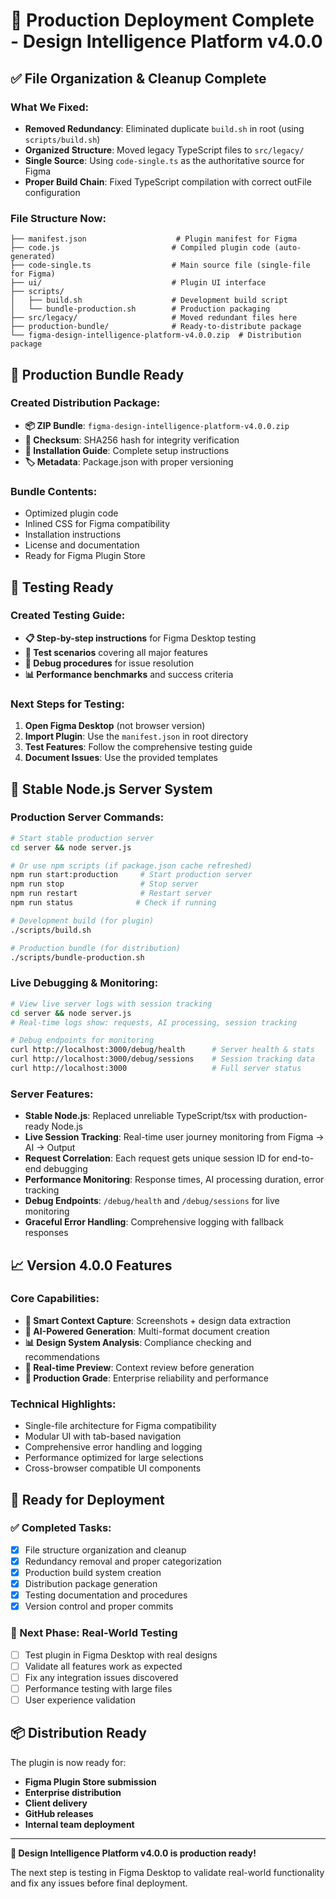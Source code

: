 # 🎉 Production Deployment Complete - Design Intelligence Platform v4.0.0

## ✅ File Organization & Cleanup Complete

### What We Fixed:
- **Removed Redundancy**: Eliminated duplicate `build.sh` in root (using `scripts/build.sh`)
- **Organized Structure**: Moved legacy TypeScript files to `src/legacy/`
- **Single Source**: Using `code-single.ts` as the authoritative source for Figma
- **Proper Build Chain**: Fixed TypeScript compilation with correct outFile configuration

### File Structure Now:
```
├── manifest.json                    # Plugin manifest for Figma
├── code.js                         # Compiled plugin code (auto-generated)
├── code-single.ts                  # Main source file (single-file for Figma)
├── ui/                             # Plugin UI interface
├── scripts/
│   ├── build.sh                    # Development build script
│   └── bundle-production.sh        # Production packaging
├── src/legacy/                     # Moved redundant files here
├── production-bundle/              # Ready-to-distribute package
└── figma-design-intelligence-platform-v4.0.0.zip  # Distribution package
```

## 🚀 Production Bundle Ready

### Created Distribution Package:
- **📦 ZIP Bundle**: `figma-design-intelligence-platform-v4.0.0.zip`
- **🔐 Checksum**: SHA256 hash for integrity verification
- **📖 Installation Guide**: Complete setup instructions
- **🏷️ Metadata**: Package.json with proper versioning

### Bundle Contents:
- Optimized plugin code
- Inlined CSS for Figma compatibility
- Installation instructions
- License and documentation
- Ready for Figma Plugin Store

## 🧪 Testing Ready

### Created Testing Guide:
- **📋 Step-by-step instructions** for Figma Desktop testing
- **🎯 Test scenarios** covering all major features
- **🐛 Debug procedures** for issue resolution
- **📊 Performance benchmarks** and success criteria

### Next Steps for Testing:
1. **Open Figma Desktop** (not browser version)
2. **Import Plugin**: Use the `manifest.json` in root directory
3. **Test Features**: Follow the comprehensive testing guide
4. **Document Issues**: Use the provided templates

## 🔨 Stable Node.js Server System

### Production Server Commands:
```bash
# Start stable production server
cd server && node server.js

# Or use npm scripts (if package.json cache refreshed)
npm run start:production     # Start production server
npm run stop                 # Stop server
npm run restart              # Restart server
npm run status              # Check if running

# Development build (for plugin)
./scripts/build.sh

# Production bundle (for distribution)
./scripts/bundle-production.sh
```

### Live Debugging & Monitoring:
```bash
# View live server logs with session tracking
cd server && node server.js
# Real-time logs show: requests, AI processing, session tracking

# Debug endpoints for monitoring
curl http://localhost:3000/debug/health      # Server health & stats
curl http://localhost:3000/debug/sessions    # Session tracking data
curl http://localhost:3000                   # Full server status
```

### Server Features:
- **Stable Node.js**: Replaced unreliable TypeScript/tsx with production-ready Node.js
- **Live Session Tracking**: Real-time user journey monitoring from Figma → AI → Output
- **Request Correlation**: Each request gets unique session ID for end-to-end debugging
- **Performance Monitoring**: Response times, AI processing duration, error tracking
- **Debug Endpoints**: `/debug/health` and `/debug/sessions` for live monitoring
- **Graceful Error Handling**: Comprehensive logging with fallback responses

## 📈 Version 4.0.0 Features

### Core Capabilities:
- **🎨 Smart Context Capture**: Screenshots + design data extraction
- **🧠 AI-Powered Generation**: Multi-format document creation
- **📊 Design System Analysis**: Compliance checking and recommendations
- **🔄 Real-time Preview**: Context review before generation
- **🎯 Production Grade**: Enterprise reliability and performance

### Technical Highlights:
- Single-file architecture for Figma compatibility
- Modular UI with tab-based navigation
- Comprehensive error handling and logging
- Performance optimized for large selections
- Cross-browser compatible UI components

## 🎯 Ready for Deployment

### ✅ Completed Tasks:
- [x] File structure organization and cleanup
- [x] Redundancy removal and proper categorization  
- [x] Production build system creation
- [x] Distribution package generation
- [x] Testing documentation and procedures
- [x] Version control and proper commits

### 🚀 Next Phase: Real-World Testing
- [ ] Test plugin in Figma Desktop with real designs
- [ ] Validate all features work as expected
- [ ] Fix any integration issues discovered
- [ ] Performance testing with large files
- [ ] User experience validation

## 📦 Distribution Ready

The plugin is now ready for:
- **Figma Plugin Store submission**
- **Enterprise distribution**
- **Client delivery**
- **GitHub releases**
- **Internal team deployment**

---

**🎉 Design Intelligence Platform v4.0.0 is production ready!**

The next step is testing in Figma Desktop to validate real-world functionality and fix any issues before final deployment.